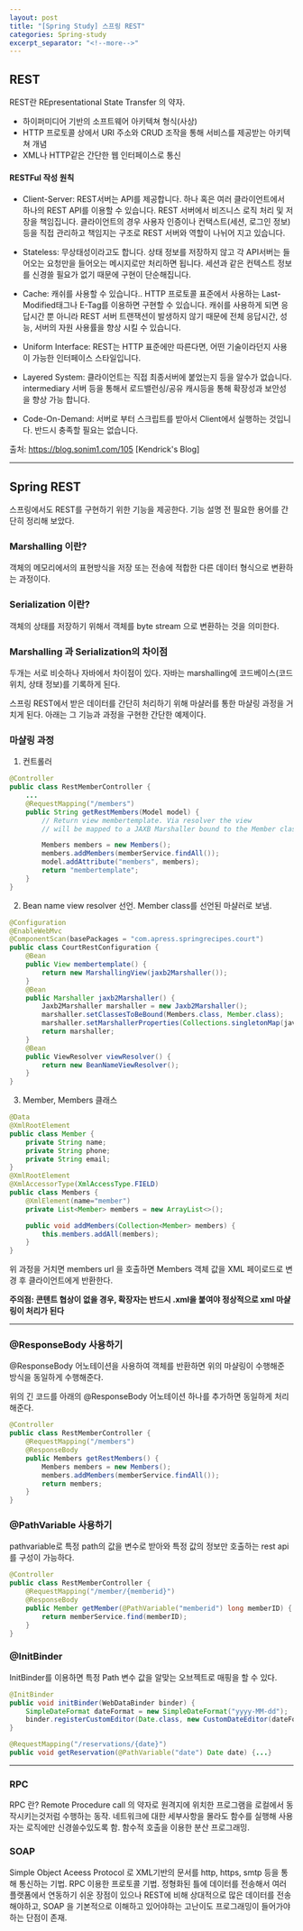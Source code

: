 ```yaml
---
layout: post
title: "[Spring Study] 스프링 REST"
categories: Spring-study
excerpt_separator: "<!--more-->"
---
```


## REST
REST란 REpresentational State Transfer 의 약자.
- 하이퍼미디어 기반의 소프트웨어 아키텍쳐 형식(사상)
- HTTP 프로토콜 상에서 URI 주소와 CRUD 조작을 통해 서비스를 제공받는 아키텍쳐 개념
- XML나 HTTP같은 간단한 웹 인터페이스로 통신

#### RESTFul 작성 원칙
- Client-Server: 
REST서버는 API를 제공합니다.
하나 혹은 여러 클라이언트에서 하나의 REST API를 이용할 수 있습니다.
REST 서버에서 비즈니스 로직 처리 및 저장을 책임집니다.
클라이언트의 경우 사용자 인증이나 컨택스트(세션, 로그인 정보) 등을 직접 관리하고 책임지는 구조로 REST 서버와 역할이 나뉘어 지고 있습니다.

- Stateless:
무상태성이라고도 합니다.
상태 정보를 저장하지 않고 각 API서버는 들어오는 요청만을 들어오는 메시지로만 처리하면 됩니다.
세션과 같은 컨텍스트 정보를 신경쓸 필요가 없기 때문에 구현이 단순해집니다.

- Cache: 
캐쉬를 사용할 수 있습니다..
HTTP 프로토콜 표준에서 사용하는 Last-Modified태그나 E-Tag를 이용하면 구현할 수 있습니다.
캐쉬를 사용하게 되면 응답시간 뿐 아니라 REST 서버 트랜잭션이 발생하지 않기 때문에 전체 응답시간, 성능, 서버의 자원 사용률을 향상 시킬 수 있습니다.

- Uniform Interface: 
REST는 HTTP 표준에만 따른다면, 어떤 기술이라던지 사용이 가능한 인터페이스 스타일입니다.


- Layered System: 
클라이언트는 직접 최종서버에 붙었는지 등을 알수가 없습니다.
intermediary 서버 등을 통해서 로드밸런싱/공유 캐시등을 통해 확장성과 보안성을 향상 가능 합니다.

- Code-On-Demand: 
서버로 부터 스크립트를 받아서 Client에서 실행하는 것입니다.
반드시 충족할 필요는 없습니다.


출처: https://blog.sonim1.com/105 [Kendrick's Blog]

- - -

## Spring REST

스프링에서도 REST를 구현하기 위한 기능을 제공한다. 기능 설명 전 필요한 용어를 간단히 정리해 보았다.

### Marshalling 이란?
객체의 메모리에서의 표현방식을 저장 또는 전송에 적합한 다른 데이터 형식으로 변환하는 과정이다.

### Serialization 이란?
객체의 상태를 저장하기 위해서 객체를 byte stream 으로 변환하는 것을 의미한다.

### Marshalling 과 Serialization의 차이점

두개는 서로 비슷하나 자바에서 차이점이 있다.
자바는 marshalling에 코드베이스(코드 위치, 상태 정보)를 기록하게 된다.

스프링 REST에서 받은 데이터를 간단히 처리하기 위해 마샬러를 통한 마샬링 과정을 거치게 된다. 아래는 그 기능과 과정을 구현한 간단한 예제이다.

### 마샬링 과정

1. 컨트롤러
```java
@Controller
public class RestMemberController {
    ...
    @RequestMapping("/members")
    public String getRestMembers(Model model) {
        // Return view membertemplate. Via resolver the view
        // will be mapped to a JAXB Marshaller bound to the Member class

        Members members = new Members();
        members.addMembers(memberService.findAll());
        model.addAttribute("members", members);
        return "membertemplate";
    }
}
```
2. Bean name view resolver 선언. Member class를 선언된 마샬러로 보냄.
```java
@Configuration
@EnableWebMvc
@ComponentScan(basePackages = "com.apress.springrecipes.court")
public class CourtRestConfiguration {
    @Bean
    public View membertemplate() {
        return new MarshallingView(jaxb2Marshaller());
    }
    @Bean
    public Marshaller jaxb2Marshaller() {
        Jaxb2Marshaller marshaller = new Jaxb2Marshaller();
        marshaller.setClassesToBeBound(Members.class, Member.class);
        marshaller.setMarshallerProperties(Collections.singletonMap(javax.xml.bind.Marshaller.JAXB_FORMATTED_OUTPUT, Boolean.TRUE));
        return marshaller;
    }
    @Bean
    public ViewResolver viewResolver() {
        return new BeanNameViewResolver();
    }
}
```

3. Member, Members 클래스
```java
@Data
@XmlRootElement
public class Member {
    private String name;
    private String phone;
    private String email;
}
@XmlRootElement
@XmlAccessorType(XmlAccessType.FIELD)
public class Members {
    @XmlElement(name="member")
    private List<Member> members = new ArrayList<>();

    public void addMembers(Collection<Member> members) {
        this.members.addAll(members);
    }
}
```
위 과정을 거치면 members url 을 호출하면 Members 객체 값을 XML 페이로드로 변경 후 클라이언트에게 반환한다.

**주의점: 콘텐트 협상이 없을 경우, 확장자는 반드시 .xml을 붙여야 정상적으로 xml 마샬링이 처리가 된다**

- - -
### @ResponseBody 사용하기
@ResponseBody 어노테이션을 사용하여 객체를 반환하면 위의 마샬링이 수행해준 방식을 동일하게 수행해준다.

위의 긴 코드를 아래의 @ResponseBody 어노테이션 하나를 추가하면 동일하게 처리해준다.
```java
@Controller
public class RestMemberController {
    @RequestMapping("/members")
    @ResponseBody
    public Members getRestMembers() {
        Members members = new Members();
        members.addMembers(memberService.findAll());
        return members;
    }
}
```

### @PathVariable 사용하기
pathvariable로 특정 path의 값을 변수로 받아와 특정 값의 정보만 호출하는 rest api를 구성이 가능하다.
```java
@Controller
public class RestMemberController {
    @RequestMapping("/member/{memberid}")
    @ResponseBody
    public Member getMember(@PathVariable("memberid") long memberID) {
        return memberService.find(memberID);
    }
}
```

### @InitBinder
InitBinder를 이용하면 특정 Path 변수 값을 알맞는 오브젝트로 매핑을 할 수 있다.
```java
@InitBinder
public void initBinder(WebDataBinder binder) {
    SimpleDateFormat dateFormat = new SimpleDateFormat("yyyy-MM-dd");
    binder.registerCustomEditor(Date.class, new CustomDateEditor(dateFormat, false));
}

@RequestMapping("/reservations/{date}")
public void getReservation(@PathVariable("date") Date date) {...}
```

- - -
### RPC
RPC 란? Remote Procedure call 의 약자로 원격지에 위치한 프로그램을 로컬에서 동작시키는것저럼 수행하는 동작. 네트워크에 대한 세부사항을 몰라도 함수를 실행해 사용자는 로직에만 신경쓸수있도록 함. 함수적 호출을 이용한 분산 프로그래밍.

### SOAP
Simple Object Aceess Protocol 로 XML기반의 문서를 http, https, smtp 등을 통해 통신하는 기법. RPC 이용한 프로토콜 기법.
정형화된 틀에 데이터를 전송해서 여러 플랫폼에서 연동하기 쉬운 장점이 있으나 REST에 비해 상대적으로 많은 데이터를 전송해야하고, SOAP 을 기본적으로 이해하고 있어야하는 고난이도 프로그래밍이 들어가야하는 단점이 존재.